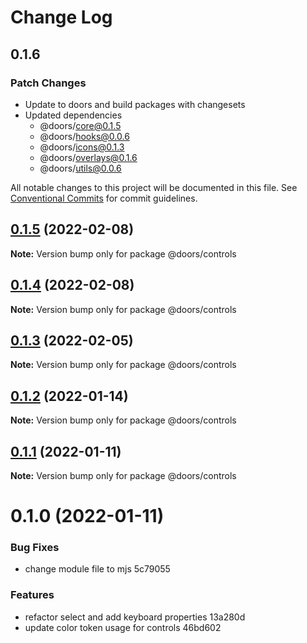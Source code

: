 # Change Log

## 0.1.6

### Patch Changes

- Update to doors and build packages with changesets
- Updated dependencies
  - @doors/core@0.1.5
  - @doors/hooks@0.0.6
  - @doors/icons@0.1.3
  - @doors/overlays@0.1.6
  - @doors/utils@0.0.6

All notable changes to this project will be documented in this file.
See [Conventional Commits](https://conventionalcommits.org) for commit guidelines.

## [0.1.5](/compare/@doors/controls@0.1.4...@doors/controls@0.1.5) (2022-02-08)

**Note:** Version bump only for package @doors/controls

## [0.1.4](/compare/@doors/controls@0.1.3...@doors/controls@0.1.4) (2022-02-08)

**Note:** Version bump only for package @doors/controls

## [0.1.3](/compare/@doors/controls@0.1.2...@doors/controls@0.1.3) (2022-02-05)

**Note:** Version bump only for package @doors/controls

## [0.1.2](/compare/@doors/controls@0.1.1...@doors/controls@0.1.2) (2022-01-14)

**Note:** Version bump only for package @doors/controls

## [0.1.1](/compare/@doors/controls@0.1.0...@doors/controls@0.1.1) (2022-01-11)

**Note:** Version bump only for package @doors/controls

# 0.1.0 (2022-01-11)

### Bug Fixes

- change module file to mjs 5c79055

### Features

- refactor select and add keyboard properties 13a280d
- update color token usage for controls 46bd602
